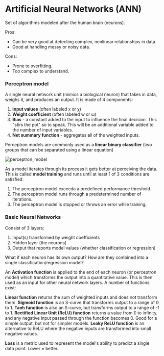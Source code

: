 
# Artificial Neural Networks (ANN)

Set of algorithms modeled after the human brain (neurons).

Pros:
- Can be very good at detecting complex, nonlinear relationships in data.
- Good at handling messy or noisy data.

Cons:
- Prone to overfitting.
- Too complex to understand.

### Perceptron model

A single neural network unit (mimics a biological neuron) that takes in data, weighs it, and produces an output. It is made of 4 components:

1. **Input values** (often labeled x or χ)
2. **Weight coefficient** (often labeled w or ω)
3. **Bias** - a constant added to the input to influence the final decision. This "stirs the pot" so to speak. This will be an additional variable added to the number of input variables.
4. **Net summary function** - aggregates all of the weighted inputs.

Perceptron models are commonly used as a **linear binary classifier** (two groups that can be separated using a linear equation)

![perceptron_model]()

As a model iterates through its process it gets better at perceiving the data. This is called **model training** and runs until at least 1 of 3 conditions are satisfied:
1. The perceptron model exceeda a predefined performance threshold.
2. The perceptron model runs through a predetermined number of iterations.
3. The perceptron model is stopped or throws an error while training.

### Basic Neural Networks

Consist of 3 layers:
1. Input(s) transformed by weight coefficients
2. Hidden layer (the neurons)
3. Output that reports model values (whether classification or regression)

What if each neuron has its own output? How are they combined into a single classification/regression model?

An **Activation function** is applied to the end of each neuron (or perceptron model) which transforms the output into a quantitative value. This is then used as an input for other neural network layers. A number of functions exist:

**Linear function** returns the sum of weighted inputs and does not transform them.
**Sigmoid function** is an S-curve that transforms output to a range of 0 to 1.
**Tanh function** is also an S-curve, but transforms output to a range of -1 to 1.
**Rectified Linear Unit (ReLU) function** returns a value from 0 to infinity, and any negative input passed through the function becomes 0. Good for a simple output, but not for simpler models.
**Leaky ReLU function** is an alternative to ReLU where the negative inputs are transformed into small negative values.

**Loss** is a metric used to represent the model's ability to predict a single data point. Lower = better.